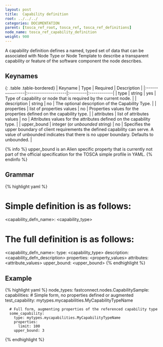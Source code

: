 ```yaml
---
layout: post
title:  Capability definition
root: ../../../
categories: DOCUMENTATION
parent: [tosca_ref_root, tosca_ref, tosca_ref_definitions]
node_name: tosca_ref_capability_definition
weight: 900
---
```


A capability definition defines a named, typed set of data that can be associated with Node Type or Node Template to describe a transparent capability or feature of the software component the node describes.

## Keynames

{: .table .table-bordered}
| Keyname         | Type                | Required | Description |
|:----------------|:--------------------|:---------|:------------|
| type            | string              | yes      | Type of capability or node that is required by the current node. |
| description     | string              | no       | The optional description of the Capability Type. |
| properties      | list of properties values | no      | Properties values for the properties defined on the capability type. |
| attributes      | list of attributes values | no      | Attributes values for the attributes defined on the capability type. |
| upper_bound     | integer (or _unbounded_ string) | no       | Specifies the upper boundary of client requirements the defined capability can serve. A value of unbounded indicates that there is no upper boundary. Defaults to unbounded. |

{% info %}
upper_bound is an Alien specific property that is currently not part of the official specification for the TOSCA simple profile in YAML.
{% endinfo %}

## Grammar

{% highlight yaml %}
# Simple definition is as follows:
<capability_defn_name>: <capability_type>

# The full definition is as follows:
<capability_defn_name>:
  type: <capability_type>
  description: <capability_defn_description>
  properties:
    <property_values>
  attributes:
    <attribute_values>
  upper_bound: <upper_bound>
{% endhighlight %}

## Example

{% highlight yaml %}
node_types:
  fastconnect.nodes.CapabilitySample:
    capabilities:
      # Simple form, no properties defined or augmented
      test_capability: mytypes.mycapabilities.MyCapabilityTypeName

      # Full form, augmenting properties of the referenced capability type
      some_capability:
        type: mytypes.mycapabilities.MyCapabilityTypeName
        properties:
          limit: 100
        upper_bound: 3
{% endhighlight %}
